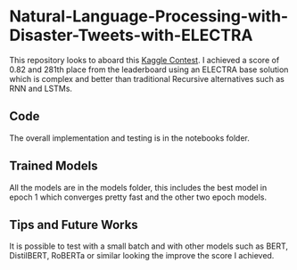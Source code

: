 # Natural-Language-Processing-with-Disaster-Tweets-with-ELECTRA

This repository looks to aboard this [Kaggle Contest](https://www.kaggle.com/competitions/nlp-getting-started/overview). I achieved a score of 0.82 and 281th place from the leaderboard using an ELECTRA base solution which is complex and better than traditional Recursive alternatives such as RNN and LSTMs.

## Code

The overall implementation and testing is in the notebooks folder.

## Trained Models

All the models are in the models folder, this includes the best model in epoch 1 which converges pretty fast and the other two epoch models.

## Tips and Future Works

It is possible to test with a small batch and with other models such as BERT, DistilBERT, RoBERTa or similar looking the improve the score I achieved.